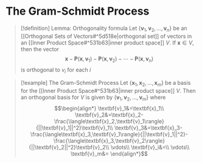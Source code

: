 # The Gram-Schmidt Process
>[!definition] Lemma: Orthogonality formula
>Let $\{\textbf{v}_1,\textbf{v}_2,\dots,\textbf{v}_n\}$ be an [[Orthogonal Sets of Vectors#^5d518e|orthogonal set]] of vectors in an [[Inner Product Space#^531b63|inner product space]] $V$. If $\textbf{x}\in V$, then the vector$$\textbf{x}-\textbf{P}(\textbf{x},\textbf{v}_1)-\textbf{P}(\textbf{x},\textbf{v}_2)-\cdots-\textbf{P}(\textbf{x},\textbf{v}_n)$$is orthogonal to $v_i$ for each $i$

>[!example] The Gram-Schmidt Process
>Let $\{\textbf{x}_1,\textbf{x}_2,\dots,\textbf{x}_m\}$ be a basis for the [[Inner Product Space#^531b63|inner product space]] $V$. Then an orthogonal basis for $V$ is given by $\{\textbf{v}_1,\textbf{v}_2,\dots,\textbf{v}_m\}$ where
>$$\begin{align*}
\textbf{v}_1&=\textbf{x}_1\\
\textbf{v}_2&=\textbf{x}_2-\frac{\langle\textbf{x}_2,\textbf{v}_1\rangle}{||\textbf{v}_1||^2}\textbf{v}_1\\
\textbf{v}_3&=\textbf{x}_3-\frac{\langle\textbf{x}_3,\textbf{v}_1\rangle}{||\textbf{v}_1||^2}-\frac{\langle\textbf{x}_3,\textbf{v}_2\rangle}{||\textbf{v}_2||^2}\textbf{v}_2\\
\vdots\\
\textbf{v}_i&=\\
\vdots\\
\textbf{v}_m&=
\end{align*}$$